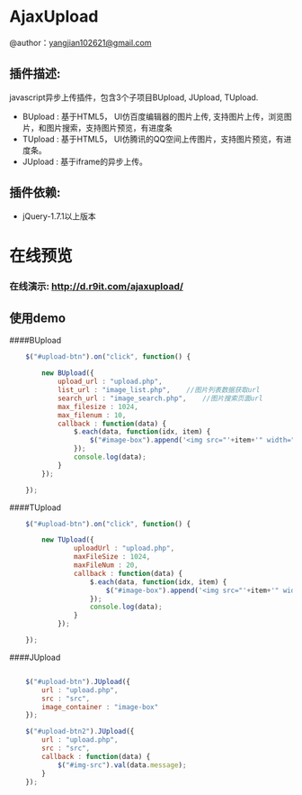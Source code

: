 AjaxUpload
========
>
@author：yangjian102621@gmail.com<br />

插件描述:
--------
javascript异步上传插件，包含3个子项目BUpload, JUpload, TUpload.
* BUpload : 基于HTML5， UI仿百度编辑器的图片上传, 支持图片上传，浏览图片，和图片搜索，支持图片预览，有进度条
* TUpload : 基于HTML5， UI仿腾讯的QQ空间上传图片，支持图片预览，有进度条。
* JUpload : 基于iframe的异步上传。


插件依赖:
-------
* jQuery-1.7.1以上版本

在线预览
========
### 在线演示: http://d.r9it.com/ajaxupload/

使用demo
------
####BUpload
```javascript
	$("#upload-btn").on("click", function() {

		new BUpload({
			upload_url : "upload.php",
			list_url : "image_list.php",	//图片列表数据获取url
			search_url : "image_search.php",	//图片搜索页面url
			max_filesize : 1024,
			max_filenum : 10,
			callback : function(data) {
				$.each(data, function(idx, item) {
					$("#image-box").append('<img src="'+item+'" width="200" />');
				});
				console.log(data);
			}
		});

	});
```

####TUpload
```javascript
	$("#upload-btn").on("click", function() {

		new TUpload({
				uploadUrl : "upload.php",
				maxFileSize : 1024,
				maxFileNum : 20,
				callback : function(data) {
					$.each(data, function(idx, item) {
						$("#image-box").append('<img src="'+item+'" width="200" />');
					});
					console.log(data);
				}
			});

	});
```

####JUpload
```javascript

    $("#upload-btn").JUpload({
		url : "upload.php",
		src : "src",
		image_container : "image-box"
	});

	$("#upload-btn2").JUpload({
		url : "upload.php",
		src : "src",
		callback : function(data) {
			$("#img-src").val(data.message);
		}
	});
```
